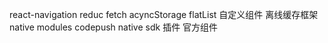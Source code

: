 react-navigation
reduc
fetch
acyncStorage
flatList
自定义组件
离线缓存框架
native modules
codepush
native sdk
插件
官方组件
